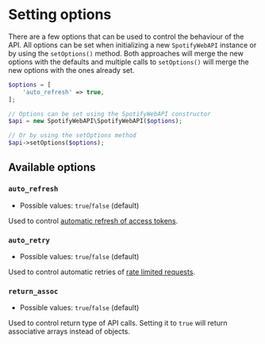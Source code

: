 # Setting options

There are a few options that can be used to control the behaviour of the API. All options can be set when initializing a new `SpotifyWebAPI` instance or by using the `setOptions()` method. Both approaches will merge the new options with the defaults and multiple calls to `setOptions()` will merge the new options with the ones already set.

```php
$options = [
    'auto_refresh' => true,
];

// Options can be set using the SpotifyWebAPI constructor
$api = new SpotifyWebAPI\SpotifyWebAPI($options);

// Or by using the setOptions method
$api->setOptions($options);
```

## Available options

### `auto_refresh`

* Possible values: `true`/`false` (default)

Used to control [automatic refresh of access tokens](refreshing-access-tokens.md#automatically-refreshing-access-tokens).

### `auto_retry`

* Possible values: `true`/`false` (default)

Used to control automatic retries of [rate limited requests](https://developer.spotify.com/documentation/web-api/#rate-limiting).

### `return_assoc`

* Possible values: `true`/`false` (default)

Used to control return type of API calls. Setting it to `true` will return associative arrays instead of objects.
